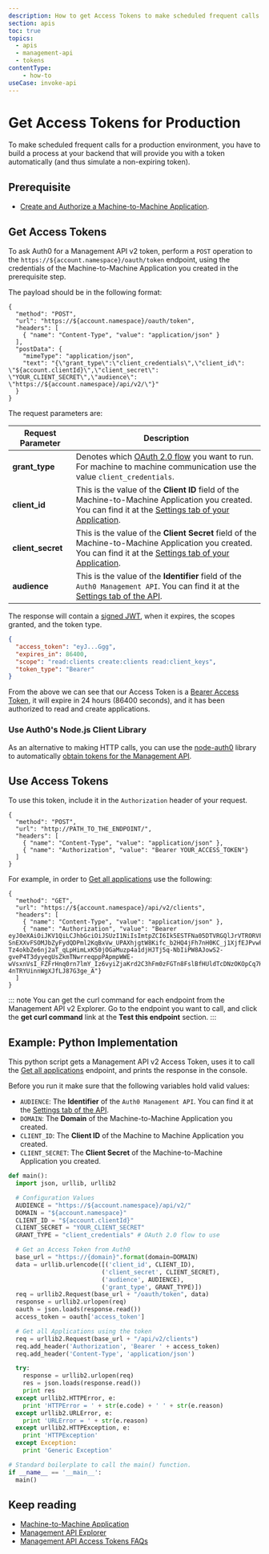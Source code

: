 ```yaml
---
description: How to get Access Tokens to make scheduled frequent calls to the Management API.
section: apis
toc: true
topics:
  - apis
  - management-api
  - tokens
contentType: 
    - how-to
useCase: invoke-api
---
```


# Get Access Tokens for Production

To make scheduled frequent calls for a production environment, you have to build a process at your backend that will provide you with a token automatically (and thus simulate a non-expiring token).

## Prerequisite

* [Create and Authorize a Machine-to-Machine Application](/api/management/v2/create-m2m-app). 

## Get Access Tokens

To ask Auth0 for a Management API v2 token, perform a `POST` operation to the `https://${account.namespace}/oauth/token` endpoint, using the credentials of the Machine-to-Machine Application you created in the prerequisite step.

The payload should be in the following format:

```har
{
  "method": "POST",
  "url": "https://${account.namespace}/oauth/token",
  "headers": [
    { "name": "Content-Type", "value": "application/json" }
  ],
  "postData": {
    "mimeType": "application/json",
    "text": "{\"grant_type\":\"client_credentials\",\"client_id\": \"${account.clientId}\",\"client_secret\": \"YOUR_CLIENT_SECRET\",\"audience\": \"https://${account.namespace}/api/v2/\"}"
  }
}
```

The request parameters are:

| __Request Parameter__ | __Description__ |
| ------ | ----------- |
| __grant_type__ | Denotes which [OAuth 2.0 flow](/protocols/oauth2#authorization-grant-types) you want to run. For machine to machine communication use the value `client_credentials`. |
| __client_id__ | This is the value of the __Client ID__ field of the Machine-to-Machine Application you created. You can find it at the [Settings tab of your Application](${manage_url}/#/applications/${account.clientId}/settings). |
| __client_secret__ | This is the value of the __Client Secret__ field of the Machine-to-Machine Application you created. You can find it at the [Settings tab of your Application](${manage_url}/#/applications/${account.clientId}/settings). |
| __audience__ | This is the value of the __Identifier__ field of the `Auth0 Management API`. You can find it at the [Settings tab of the API](${manage_url}/#/apis). |

The response will contain a [signed JWT](/jwt), when it expires, the scopes granted, and the token type.

```json
{
  "access_token": "eyJ...Ggg",
  "expires_in": 86400,
  "scope": "read:clients create:clients read:client_keys",
  "token_type": "Bearer"
}
```

From the above we can see that our Access Token is a [Bearer Access Token](https://tools.ietf.org/html/rfc6750), it will expire in 24 hours (86400 seconds), and it has been authorized to read and create applications.

### Use Auth0's Node.js Client Library

As an alternative to making HTTP calls, you can use the [node-auth0](https://www.npmjs.com/package/auth0) library to automatically [obtain tokens for the Management API](https://www.npmjs.com/package/auth0#user-content-management-api-client).

## Use Access Tokens

To use this token, include it in the `Authorization` header of your request.

```har
{
  "method": "POST",
  "url": "http://PATH_TO_THE_ENDPOINT/",
  "headers": [
    { "name": "Content-Type", "value": "application/json" },
    { "name": "Authorization", "value": "Bearer YOUR_ACCESS_TOKEN"}
  ]
}
```

For example, in order to [Get all applications](/api/management/v2#!/Clients/get_clients) use the following:

```har
{
  "method": "GET",
  "url": "https://${account.namespace}/api/v2/clients",
  "headers": [
    { "name": "Content-Type", "value": "application/json" },
    { "name": "Authorization", "value": "Bearer eyJ0eXAiOiJKV1QiLCJhbGciOiJSUzI1NiIsImtpZCI6Ik5ESTFNa05DTVRGQlJrVTRORVF6UXpFMk1qZEVNVVEzT1VORk5ESTVSVU5GUXpnM1FrRTFNdyJ9.eyJpc3MiOiJodHRwczovL2RlbW8tYWNjb3VudC5hdXRoMC5jb20vIiwic3ViIjoib9O7eVBnMmd4VGdMNjkxTnNXY2RUOEJ1SmMwS2NZSEVAY2xpZW50cyIsImF1ZCI6Imh0dHBzOi8vZGVtby1hY2NvdW50LmF1dGgwLmNvbS9hcGkvdjIvIiwiZXhwIjoxNDg3MDg2Mjg5LCJpYXQiOjE5ODY5OTk4ODksInNjb3BlIjoicmVhZDpjbGllbnRzIGNyZWF0ZTpjbGllbnRzIHJlYWQ6Y2xpZW50X2tleXMifQ.oKTT_cEA_U6hVzNYPCl_4-SnEXXvFSOMJbZyFydQDPml2KqBxVw_UPAXhjgtW8Kifc_b2HQ4jFh7nH0KC_j1XjfEJPvwFZgqfI_ILzO3DPfpEIK_n_aX-Tz4okbZe6nj2aT_qLpHimLxK50jOGaMuzp4a1djHJTj5q-NbIiPW8AJowS2-gveP4T3dyyegUsZkmTNwrreqppPApmpWWE-wVsxnVsI_FZFrHnq0rn7lmY_Iz6vyiZjaKrd2C3hFm0zFGTn8FslBfHUldTcDNzOKOpCq7HFMeU0urXBXDetrzkW1afxIqED3G2C51JEV-4nTRYUinnWgXJfLJ87G3ge_A"}
  ]
}
```

::: note
You can get the curl command for each endpoint from the Management API v2 Explorer. Go to the endpoint you want to call, and click the __get curl command__ link at the __Test this endpoint__ section.
:::

## Example: Python Implementation

This python script gets a Management API v2 Access Token, uses it to call the [Get all applications](/api/management/v2#!/Clients/get_clients) endpoint, and prints the response in the console.

Before you run it make sure that the following variables hold valid values:
- `AUDIENCE`: The __Identifier__ of the `Auth0 Management API`. You can find it at the [Settings tab of the API](${manage_url}/#/apis).
- `DOMAIN`: The __Domain__ of the Machine-to-Machine Application you created.
- `CLIENT_ID`: The __Client ID__ of the Machine to Machine Application you created.
- `CLIENT_SECRET`: The __Client Secret__ of the Machine-to-Machine Application you created.

```python
def main():
  import json, urllib, urllib2

  # Configuration Values
  AUDIENCE = "https://${account.namespace}/api/v2/"
  DOMAIN = "${account.namespace}"
  CLIENT_ID = "${account.clientId}"
  CLIENT_SECRET = "YOUR_CLIENT_SECRET"
  GRANT_TYPE = "client_credentials" # OAuth 2.0 flow to use

  # Get an Access Token from Auth0
  base_url = "https://{domain}".format(domain=DOMAIN)
  data = urllib.urlencode([('client_id', CLIENT_ID),
                          ('client_secret', CLIENT_SECRET),
                          ('audience', AUDIENCE),
                          ('grant_type', GRANT_TYPE)])
  req = urllib2.Request(base_url + "/oauth/token", data)
  response = urllib2.urlopen(req)
  oauth = json.loads(response.read())
  access_token = oauth['access_token']

  # Get all Applications using the token
  req = urllib2.Request(base_url + "/api/v2/clients")
  req.add_header('Authorization', 'Bearer ' + access_token)
  req.add_header('Content-Type', 'application/json')

  try:
    response = urllib2.urlopen(req)
    res = json.loads(response.read())
    print res
  except urllib2.HTTPError, e:
    print 'HTTPError = ' + str(e.code) + ' ' + str(e.reason)
  except urllib2.URLError, e:
    print 'URLError = ' + str(e.reason)
  except urllib2.HTTPException, e:
    print 'HTTPException'
  except Exception:
    print 'Generic Exception'

# Standard boilerplate to call the main() function.
if __name__ == '__main__':
  main()
```

## Keep reading

* [Machine-to-Machine Application](/applications/machine-to-machine)
* [Management API Explorer](/api/management/v2#!)
* [Management API Access Tokens FAQs](/api/management/v2/faq-management-api-access-tokens)


